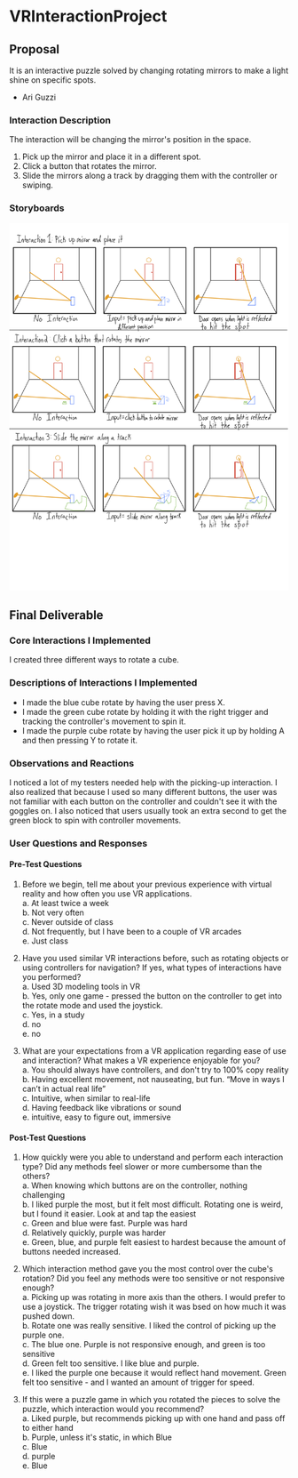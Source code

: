 # VRInteractionProject
## Proposal
It is an interactive puzzle solved by changing rotating mirrors to make a light shine on specific spots.
- Ari Guzzi

### Interaction Description
The interaction will be changing the mirror's position in the space.

1) Pick up the mirror and place it in a different spot.
2) Click a button that rotates the mirror.
3) Slide the mirrors along a track by dragging them with the controller or swiping.

### Storyboards
![alt text](storyboard.png)
## Final Deliverable
### Core Interactions I Implemented
I created three different ways to rotate a cube.
### Descriptions of Interactions I Implemented
- I made the blue cube rotate by having the user press X.
- I made the green cube rotate by holding it with the right trigger and tracking the controller's movement to spin it.
- I made the purple cube rotate by having the user pick it up by holding A and then pressing Y to rotate it.
### Observations and Reactions
I noticed a lot of my testers needed help with the picking-up interaction. I also realized that because I used so many different buttons, the user was not familiar with each button on the controller and couldn't see it with the goggles on. I also noticed that users usually took an extra second to get the green block to spin with controller movements.
### User Questions and Responses
#### Pre-Test Questions
1) Before we begin, tell me about your previous experience with virtual reality and how often you use VR applications.<br>
    a. At least twice a week<br>
    b. Not very often<br>
    c. Never outside of class<br>
    d. Not frequently, but I have been to a couple of VR arcades<br>
    e. Just class<br>

2) Have you used similar VR interactions before, such as rotating objects or using controllers for navigation? If yes, what types of interactions have you performed?<br>
    a. Used 3D modeling tools in VR<br>
    b. Yes, only one game - pressed the button on the controller to get into the rotate mode and used the joystick.<br>
    c. Yes, in a study<br>
    d. no<br>
    e. no<br>

3) What are your expectations from a VR application regarding ease of use and interaction? What makes a VR experience enjoyable for you?<br>
    a. You should always have controllers, and don't try to 100% copy reality<br>
    b. Having excellent movement, not nauseating, but fun. “Move in ways I can’t in actual real life”<br>
    c. Intuitive, when similar to real-life<br>
    d. Having feedback like vibrations or sound<br>
    e. intuitive, easy to figure out, immersive<br>

#### Post-Test Questions
1) How quickly were you able to understand and perform each interaction type? Did any methods feel slower or more cumbersome than the others?<br>
    a. When knowing which buttons are on the controller, nothing challenging<br>
    b. I liked purple the most, but it felt most difficult. Rotating one is weird, but I found it easier. Look at and tap the easiest<br>
    c. Green and blue were fast. Purple was hard <br>
    d. Relatively quickly, purple was harder<br>
    e. Green, blue, and purple felt easiest to hardest because the amount of buttons needed increased.<br>

2) Which interaction method gave you the most control over the cube's rotation? Did you feel any methods were too sensitive or not responsive enough?<br>
    a. Picking up was rotating in more axis than the others. I would prefer to use a joystick. The trigger rotating wish it was bsed on how much it was pushed down. <br>
    b. Rotate one was really sensitive. I liked the control of picking up the purple one.<br>
    c. The blue one. Purple is not responsive enough, and green is too sensitive<br>
    d. Green felt too sensitive. I like blue and purple.<br>
    e. I liked the purple one because it would reflect hand movement. Green felt too sensitive - and I wanted an amount of trigger for speed.<br>

3) If this were a puzzle game in which you rotated the pieces to solve the puzzle, which interaction would you recommend?<br>
    a. Liked purple, but recommends picking up with one hand and pass off to either hand<br>
    b. Purple, unless it's static, in which Blue<br>
    c. Blue<br>
    d. purple<br>
    e. Blue <br>
